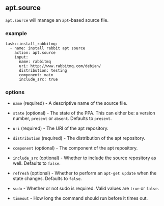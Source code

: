 apt.source
----------

`apt.source` will manage an `apt`-based source file.

### example

```
task::install_rabbitmq:
  - name: install rabbit apt source
    action: apt.source
    input:
      name: rabbitmq
      uri: http://www.rabbitmq.com/debian/
      distribution: testing
      component: main
      include_src: true
```

### options

* `name` (required) - A descriptive name of the source file.

* `state` (optional) - The state of the PPA. This can either be:
  a version number, `present` or `absent`. Defaults to `present`.

* `uri` (required) - The URI of the apt repository.

* `distribution` (required) - The distribution of the apt repository.

* `component` (optional) - The component of the apt repository.

* `include_src` (optional) - Whether to include the source repository
  as well. Defaults to `false`.

* `refresh` (optional) - Whether to perform an `apt-get update`
  when the state changes. Defaults to `false`.

* `sudo` - Whether or not sudo is required. Valid values are
  `true` or `false`.

* `timeout` - How long the command should run before it times out.
